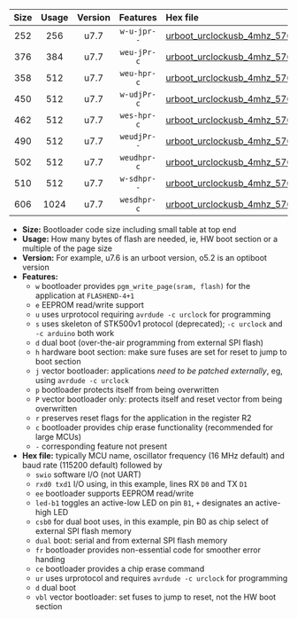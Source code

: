 |Size|Usage|Version|Features|Hex file|
|:-:|:-:|:-:|:-:|:--|
|252|256|u7.7|`w-u-jpr--`|[urboot_urclockusb_4mhz_57600bps_swio_rxd0_txd1_led+d5_ur_vbl.hex](https://raw.githubusercontent.com/stefanrueger/urboot.hex/main/boards/urclockusb/fcpu_4mhz/57600_bps/urboot_urclockusb_4mhz_57600bps_swio_rxd0_txd1_led+d5_ur_vbl.hex)|
|376|384|u7.7|`weu-jPr-c`|[urboot_urclockusb_4mhz_57600bps_swio_rxd0_txd1_ee_led+d5_fr_ce_ur_vbl.hex](https://raw.githubusercontent.com/stefanrueger/urboot.hex/main/boards/urclockusb/fcpu_4mhz/57600_bps/urboot_urclockusb_4mhz_57600bps_swio_rxd0_txd1_ee_led+d5_fr_ce_ur_vbl.hex)|
|358|512|u7.7|`weu-hpr-c`|[urboot_urclockusb_4mhz_57600bps_swio_rxd0_txd1_ee_led+d5_fr_ce_ur.hex](https://raw.githubusercontent.com/stefanrueger/urboot.hex/main/boards/urclockusb/fcpu_4mhz/57600_bps/urboot_urclockusb_4mhz_57600bps_swio_rxd0_txd1_ee_led+d5_fr_ce_ur.hex)|
|450|512|u7.7|`w-udjPr-c`|[urboot_urclockusb_4mhz_57600bps_swio_rxd0_txd1_led+d5_csb0_dual_fr_ce_ur_vbl.hex](https://raw.githubusercontent.com/stefanrueger/urboot.hex/main/boards/urclockusb/fcpu_4mhz/57600_bps/urboot_urclockusb_4mhz_57600bps_swio_rxd0_txd1_led+d5_csb0_dual_fr_ce_ur_vbl.hex)|
|462|512|u7.7|`wes-hpr-c`|[urboot_urclockusb_4mhz_57600bps_swio_rxd0_txd1_ee_led+d5_fr_ce.hex](https://raw.githubusercontent.com/stefanrueger/urboot.hex/main/boards/urclockusb/fcpu_4mhz/57600_bps/urboot_urclockusb_4mhz_57600bps_swio_rxd0_txd1_ee_led+d5_fr_ce.hex)|
|490|512|u7.7|`weudjPr--`|[urboot_urclockusb_4mhz_57600bps_swio_rxd0_txd1_ee_led+d5_csb0_dual_fr_ur_vbl.hex](https://raw.githubusercontent.com/stefanrueger/urboot.hex/main/boards/urclockusb/fcpu_4mhz/57600_bps/urboot_urclockusb_4mhz_57600bps_swio_rxd0_txd1_ee_led+d5_csb0_dual_fr_ur_vbl.hex)|
|502|512|u7.7|`weudhpr-c`|[urboot_urclockusb_4mhz_57600bps_swio_rxd0_txd1_ee_led+d5_csb0_dual_fr_ce_ur.hex](https://raw.githubusercontent.com/stefanrueger/urboot.hex/main/boards/urclockusb/fcpu_4mhz/57600_bps/urboot_urclockusb_4mhz_57600bps_swio_rxd0_txd1_ee_led+d5_csb0_dual_fr_ce_ur.hex)|
|510|512|u7.7|`w-sdhpr--`|[urboot_urclockusb_4mhz_57600bps_swio_rxd0_txd1_led+d5_csb0_dual_fr.hex](https://raw.githubusercontent.com/stefanrueger/urboot.hex/main/boards/urclockusb/fcpu_4mhz/57600_bps/urboot_urclockusb_4mhz_57600bps_swio_rxd0_txd1_led+d5_csb0_dual_fr.hex)|
|606|1024|u7.7|`wesdhpr-c`|[urboot_urclockusb_4mhz_57600bps_swio_rxd0_txd1_ee_led+d5_csb0_dual_fr_ce.hex](https://raw.githubusercontent.com/stefanrueger/urboot.hex/main/boards/urclockusb/fcpu_4mhz/57600_bps/urboot_urclockusb_4mhz_57600bps_swio_rxd0_txd1_ee_led+d5_csb0_dual_fr_ce.hex)|

- **Size:** Bootloader code size including small table at top end
- **Usage:** How many bytes of flash are needed, ie, HW boot section or a multiple of the page size
- **Version:** For example, u7.6 is an urboot version, o5.2 is an optiboot version
- **Features:**
  + `w` bootloader provides `pgm_write_page(sram, flash)` for the application at `FLASHEND-4+1`
  + `e` EEPROM read/write support
  + `u` uses urprotocol requiring `avrdude -c urclock` for programming
  + `s` uses skeleton of STK500v1 protocol (deprecated); `-c urclock` and `-c arduino` both work
  + `d` dual boot (over-the-air programming from external SPI flash)
  + `h` hardware boot section: make sure fuses are set for reset to jump to boot section
  + `j` vector bootloader: applications *need to be patched externally*, eg, using `avrdude -c urclock`
  + `p` bootloader protects itself from being overwritten
  + `P` vector bootloader only: protects itself and reset vector from being overwritten
  + `r` preserves reset flags for the application in the register R2
  + `c` bootloader provides chip erase functionality (recommended for large MCUs)
  + `-` corresponding feature not present
- **Hex file:** typically MCU name, oscillator frequency (16 MHz default) and baud rate (115200 default) followed by
  + `swio` software I/O (not UART)
  + `rxd0 txd1` I/O using, in this example, lines RX `D0` and TX `D1`
  + `ee` bootloader supports EEPROM read/write
  + `led-b1` toggles an active-low LED on pin `B1`, `+` designates an active-high LED
  + `csb0` for dual boot uses, in this example, pin B0 as chip select of external SPI flash memory
  + `dual` boot: serial and from external SPI flash memory
  + `fr` bootloader provides non-essential code for smoother error handing
  + `ce` bootloader provides a chip erase command
  + `ur` uses urprotocol and requires `avrdude -c urclock` for programming
  + `d` dual boot
  + `vbl` vector bootloader: set fuses to jump to reset, not the HW boot section
